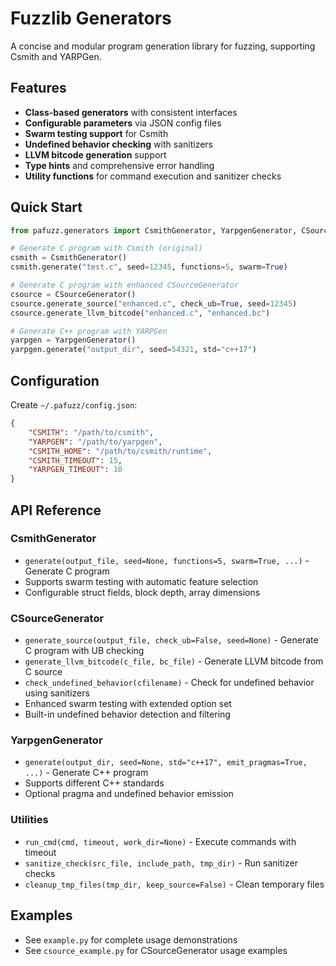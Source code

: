 # Fuzzlib Generators

A concise and modular program generation library for fuzzing, supporting Csmith and YARPGen.

## Features

- **Class-based generators** with consistent interfaces
- **Configurable parameters** via JSON config files
- **Swarm testing support** for Csmith
- **Undefined behavior checking** with sanitizers
- **LLVM bitcode generation** support
- **Type hints** and comprehensive error handling
- **Utility functions** for command execution and sanitizer checks

## Quick Start

```python
from pafuzz.generators import CsmithGenerator, YarpgenGenerator, CSourceGenerator

# Generate C program with Csmith (original)
csmith = CsmithGenerator()
csmith.generate("test.c", seed=12345, functions=5, swarm=True)

# Generate C program with enhanced CSourceGenerator
csource = CSourceGenerator()
csource.generate_source("enhanced.c", check_ub=True, seed=12345)
csource.generate_llvm_bitcode("enhanced.c", "enhanced.bc")

# Generate C++ program with YARPGen  
yarpgen = YarpgenGenerator()
yarpgen.generate("output_dir", seed=54321, std="c++17")
```

## Configuration

Create `~/.pafuzz/config.json`:

```json
{
    "CSMITH": "/path/to/csmith",
    "YARPGEN": "/path/to/yarpgen", 
    "CSMITH_HOME": "/path/to/csmith/runtime",
    "CSMITH_TIMEOUT": 15,
    "YARPGEN_TIMEOUT": 10
}
```

## API Reference

### CsmithGenerator

- `generate(output_file, seed=None, functions=5, swarm=True, ...)` - Generate C program
- Supports swarm testing with automatic feature selection
- Configurable struct fields, block depth, array dimensions

### CSourceGenerator

- `generate_source(output_file, check_ub=False, seed=None)` - Generate C program with UB checking
- `generate_llvm_bitcode(c_file, bc_file)` - Generate LLVM bitcode from C source
- `check_undefined_behavior(cfilename)` - Check for undefined behavior using sanitizers
- Enhanced swarm testing with extended option set
- Built-in undefined behavior detection and filtering

### YarpgenGenerator  

- `generate(output_dir, seed=None, std="c++17", emit_pragmas=True, ...)` - Generate C++ program
- Supports different C++ standards
- Optional pragma and undefined behavior emission

### Utilities

- `run_cmd(cmd, timeout, work_dir=None)` - Execute commands with timeout
- `sanitize_check(src_file, include_path, tmp_dir)` - Run sanitizer checks
- `cleanup_tmp_files(tmp_dir, keep_source=False)` - Clean temporary files

## Examples

- See `example.py` for complete usage demonstrations
- See `csource_example.py` for CSourceGenerator usage examples 